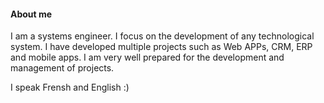 #### About me

I am a systems engineer. I focus on the development of any technological system. I have developed multiple projects such as Web APPs, CRM, ERP and mobile apps. I am very well prepared for the development and management of projects.

I speak Frensh and English :) 
